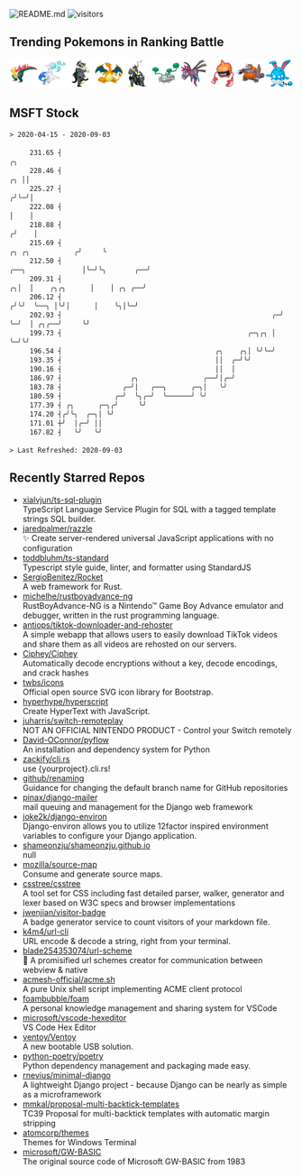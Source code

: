 ![README.md](https://github.com/Gerhut/Gerhut/workflows/README.md/badge.svg)
![visitors](https://visitors.vercel.app/Gerhut/Gerhut?token=8cf69d1f6813d272ef062726b6070c9be4ff72038cfe5a7ded7384a8da65d866)

## Trending Pokemons in Ranking Battle

![Trending Pokemons in Ranking Battle](https://github.com/Gerhut/Gerhut/raw/master/battle-data.png)

## MSFT Stock

```
> 2020-04-15 - 2020-09-03

     231.65 ┤                                                                                                 ╭╮ 
     228.46 ┤                                                                                              ╭╮ ││ 
     225.27 ┤                                                                                             ╭╯╰─╯│ 
     222.08 ┤                                                                                             │    │ 
     218.88 ┤                                                                                            ╭╯    │ 
     215.69 ┤                                                                           ╭╮ ╭╮           ╭╯     ╰ 
     212.50 ┤                                                         ╭──╮              │╰─╯╰╮       ╭──╯        
     209.31 ┤                                                       ╭╮│  │    ╭╮╭╮      │    │ ╭╮ ╭──╯           
     206.12 ┤                                                      ╭╯╰╯  ╰──╮ │╰╯│      │    ╰╮│╰─╯              
     202.93 ┤                                                    ╭─╯        ╰─╯  │ ╭╮╭──╯     ╰╯                 
     199.73 ┤                                              ╭─╮╭╮ │               ╰─╯╰╯                           
     196.54 ┤                                      ╭╮    ╭╮│ ╰╯╰─╯                                               
     193.35 ┤                                      ││  ╭─╯╰╯                                                     
     190.16 ┤                                      ││  │                                                         
     186.97 ┤                 ╭╮                ╭──╯│╭─╯                                                         
     183.78 ┤               ╭─╯│   ╭──╮      ╭─╮│   ╰╯                                                           
     180.59 ┤             ╭─╯  ╰╮╭─╯  ╰──────╯ ╰╯                                                                
     177.39 ┤ ╭╮      ╭─╮╭╯     ╰╯                                                                               
     174.20 ┤╭╯╰╮  ╭─╮│ ╰╯                                                                                       
     171.01 ┼╯  │╭─╯ ││                                                                                          
     167.82 ┤   ╰╯   ╰╯                                                                                          

> Last Refreshed: 2020-09-03
```

## Recently Starred Repos

- [xialvjun/ts-sql-plugin](https://github.com/xialvjun/ts-sql-plugin)  
  TypeScript Language Service Plugin for SQL with a tagged template strings SQL builder.
- [jaredpalmer/razzle](https://github.com/jaredpalmer/razzle)  
  ✨ Create server-rendered universal JavaScript applications with no configuration
- [toddbluhm/ts-standard](https://github.com/toddbluhm/ts-standard)  
  Typescript style guide, linter, and formatter using StandardJS
- [SergioBenitez/Rocket](https://github.com/SergioBenitez/Rocket)  
  A web framework for Rust.
- [michelhe/rustboyadvance-ng](https://github.com/michelhe/rustboyadvance-ng)  
  RustBoyAdvance-NG is a Nintendo™ Game Boy Advance emulator and debugger, written in the rust programming language.
- [antiops/tiktok-downloader-and-rehoster](https://github.com/antiops/tiktok-downloader-and-rehoster)  
  A simple webapp that allows users to easily download TikTok videos and share them as all videos are rehosted on our servers.
- [Ciphey/Ciphey](https://github.com/Ciphey/Ciphey)  
  Automatically decode encryptions without a key, decode encodings, and crack hashes
- [twbs/icons](https://github.com/twbs/icons)  
  Official open source SVG icon library for Bootstrap.
- [hyperhype/hyperscript](https://github.com/hyperhype/hyperscript)  
  Create HyperText with JavaScript.
- [juharris/switch-remoteplay](https://github.com/juharris/switch-remoteplay)  
  NOT AN OFFICIAL NINTENDO PRODUCT - Control your Switch remotely
- [David-OConnor/pyflow](https://github.com/David-OConnor/pyflow)  
  An installation and dependency system for Python
- [zackify/cli.rs](https://github.com/zackify/cli.rs)  
  use {yourproject}.cli.rs!
- [github/renaming](https://github.com/github/renaming)  
  Guidance for changing the default branch name for GitHub repositories
- [pinax/django-mailer](https://github.com/pinax/django-mailer)  
  mail queuing and management for the Django web framework
- [joke2k/django-environ](https://github.com/joke2k/django-environ)  
  Django-environ allows you to utilize 12factor inspired environment variables to configure your Django application.
- [shameonzju/shameonzju.github.io](https://github.com/shameonzju/shameonzju.github.io)  
  null
- [mozilla/source-map](https://github.com/mozilla/source-map)  
  Consume and generate source maps.
- [csstree/csstree](https://github.com/csstree/csstree)  
  A tool set for CSS including fast detailed parser, walker, generator and lexer based on W3C specs and browser implementations
- [jwenjian/visitor-badge](https://github.com/jwenjian/visitor-badge)  
  A badge generator service to count visitors of your markdown file.
- [k4m4/url-cli](https://github.com/k4m4/url-cli)  
  URL encode & decode a string, right from your terminal.
- [blade254353074/url-scheme](https://github.com/blade254353074/url-scheme)  
  📢 A promisified url schemes creator for communication between webview & native
- [acmesh-official/acme.sh](https://github.com/acmesh-official/acme.sh)  
  A pure Unix shell script implementing ACME client protocol
- [foambubble/foam](https://github.com/foambubble/foam)  
  A personal knowledge management and sharing system for VSCode
- [microsoft/vscode-hexeditor](https://github.com/microsoft/vscode-hexeditor)  
  VS Code Hex Editor
- [ventoy/Ventoy](https://github.com/ventoy/Ventoy)  
  A new bootable USB solution.
- [python-poetry/poetry](https://github.com/python-poetry/poetry)  
  Python dependency management and packaging made easy.
- [rnevius/minimal-django](https://github.com/rnevius/minimal-django)  
  A lightweight Django project - because Django can be nearly as simple as a microframework
- [mmkal/proposal-multi-backtick-templates](https://github.com/mmkal/proposal-multi-backtick-templates)  
  TC39 Proposal for multi-backtick templates with automatic margin stripping
- [atomcorp/themes](https://github.com/atomcorp/themes)  
  Themes for Windows Terminal
- [microsoft/GW-BASIC](https://github.com/microsoft/GW-BASIC)  
  The original source code of Microsoft GW-BASIC from 1983
